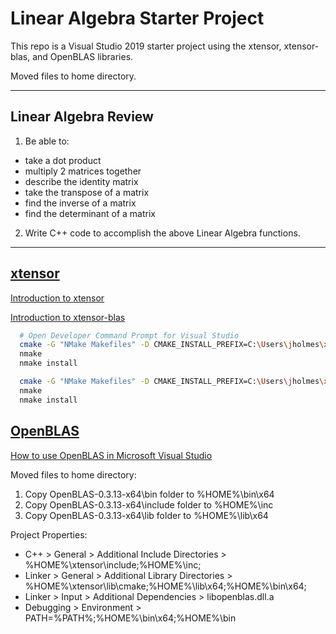 # Linear Algebra Starter Project

This repo is a Visual Studio 2019 starter project using the xtensor, xtensor-blas, and OpenBLAS libraries.

Moved files to home directory.

---------

## Linear Algebra Review

1. Be able to:

  - take a dot product
  - multiply 2 matrices together
  - describe the identity matrix
  - take the transpose of a matrix
  - find the inverse of a matrix
  - find the determinant of a matrix

2. Write C++ code to accomplish the above Linear Algebra functions.


---------


## [xtensor](https://github.com/xtensor-stack/xtensor)

[Introduction to xtensor](https://xtensor.readthedocs.io/en/latest/index.html)

[Introduction to xtensor-blas](https://xtensor-blas.readthedocs.io/en/latest/usage.html)


```bash
  # Open Developer Command Prompt for Visual Studio
  cmake -G "NMake Makefiles" -D CMAKE_INSTALL_PREFIX=C:\Users\jholmes\xtensor ..
  nmake
  nmake install

  cmake -G "NMake Makefiles" -D CMAKE_INSTALL_PREFIX=C:\Users\jholmes\xtensor -D xtl_DIR=C:\Users\jholmes\xtensor ..
  nmake
  nmake install
```


## [OpenBLAS](https://github.com/xianyi/OpenBLAS/releases/download/v0.3.13/OpenBLAS-0.3.13-x64.zip)

[How to use OpenBLAS in Microsoft Visual Studio](https://github.com/xianyi/OpenBLAS/wiki/How-to-use-OpenBLAS-in-Microsoft-Visual-Studio)

Moved files to home directory:

1. Copy OpenBLAS-0.3.13-x64\bin folder to %HOME%\bin\x64
2. Copy OpenBLAS-0.3.13-x64\include folder to %HOME%\inc
3. Copy OpenBLAS-0.3.13-x64\lib folder to %HOME%\lib\x64


Project Properties:

- C++ > General > Additional Include Directories > %HOME%\xtensor\include;%HOME%\inc;
- Linker > General > Additional Library Directories > %HOME%\xtensor\lib\cmake;%HOME%\lib\x64;%HOME%\bin\x64;
- Linker > Input > Additional Dependencies > libopenblas.dll.a
- Debugging > Environment > PATH=%PATH%;%HOME%\bin\x64;%HOME%\bin

